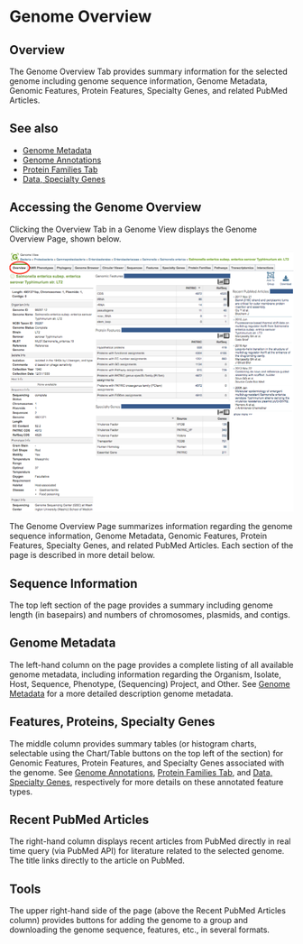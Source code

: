 # Genome Overview

## Overview
The Genome Overview Tab provides summary information for the selected genome including  genome sequence information, Genome Metadata, Genomic Features, Protein Features, Specialty Genes, and related PubMed Articles.  

## See also
  * [Genome Metadata](/quick_references/organisms_taxon/genome_metadata) 
  * [Genome Annotations](/quick_references/organisms_taxon/genome_annotations)
  * [Protein Families Tab](/quick_references/organisms_taxon/protein_families)  
  * [Data, Specialty Genes](/system_documentation/data)

## Accessing the Genome Overview
Clicking the Overview Tab in a Genome View displays the Genome Overview Page, shown below. 

![Genome Overview Page](../images/genome_overview_page.png)

The Genome Overview Page summarizes information regarding the genome sequence information, Genome Metadata, Genomic Features, Protein Features, Specialty Genes, and related PubMed Articles. Each section of the page is described in more detail below.

## Sequence Information 
The top left section of the page provides a summary including genome length (in basepairs) and numbers of chromosomes, plasmids, and contigs.

## Genome Metadata
The left-hand column on the page provides a complete listing of all available genome metadata, including information regarding the Organism, Isolate, Host, Sequence, Phenotype, (Sequencing) Project, and Other. See [Genome Metadata](/quick_references/organisms_taxon/genome_metadata) for a more detailed description genome metadata.

## Features, Proteins, Specialty Genes
The middle column provides summary tables (or histogram charts, selectable using the Chart/Table buttons on the top left of the section) for Genomic Features, Protein Features, and Specialty Genes associated with the genome. See [Genome Annotations](/quick_references/organisms_taxon/genome_annotations), [Protein Families Tab](/quick_references/organisms_taxon/protein_families), and [Data, Specialty Genes](/system_documentation/data), respectively for more details on these annotated feature types.

## Recent PubMed Articles
The right-hand column displays recent articles from PubMed directly in real time query (via PubMed API) for literature related to the selected genome. The title links directly to the article on PubMed.

## Tools
The upper right-hand side of the page (above the Recent PubMed Articles column) provides buttons for adding the genome to a group and downloading the genome sequence, features, etc., in several formats.